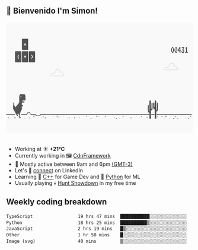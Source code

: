 <h2>👋 <b>Bienvenido I'm Simon!&nbsp;</b></h2>

<section>
  <img src="./static/banner.gif" height=300 width=1000>
</section>

<br>

<ul>
  <li>
		<!--START_SECTION:weather-->
		Working at <b>☀️   +21°C</b>
		<!--END_SECTION:weather-->
  </li>
  <li>
    Currently working in 🖼️&nbsp;<a href=https://github.com/snapverse/cdn-framework target=_blank>CdnFramework</a>
  </li>
  <li>
    🚩 Mostly active between 9am and 6pm <a href=https://onlinealarmkur.com/world/es target=_blank>(GMT-3)</a>
  </li>
  <li>
    Let's 🔗&nbsp;<a href=https://www.linkedin.com/in/itssimmons target=_blank>connect</a> on LinkedIn
  </li>
  <li>
    Learning 👴&nbsp;<a href=https://images3.memedroid.com/images/UPLOADED755/65f2bce6734f6.webp target=_blank>C++</a> for Game Dev and 🐍&nbsp;<a href=https://qph.cf2.quoracdn.net/main-qimg-4472b6229cb75bf66ab531f3ebd4f975-lq target=_blank>Python</a> for ML
  </li>
  <li>
    Usually playing 💀&nbsp;<a href=https://www.huntshowdown.com target=_blank>Hunt Showdown</a> in my free time
  </li>
</ul>

<h2><b>Weekly coding breakdown </b></h2>

<!--START_SECTION:waka-->

```txt
TypeScript                 19 hrs 47 mins  ███████████░░░░░░░░░░░░░░   43.83 %
Python                     18 hrs 25 mins  ██████████▒░░░░░░░░░░░░░░   40.79 %
JavaScript                 2 hrs 19 mins   █▒░░░░░░░░░░░░░░░░░░░░░░░   05.15 %
Other                      1 hr 50 mins    █░░░░░░░░░░░░░░░░░░░░░░░░   04.08 %
Image (svg)                40 mins         ▒░░░░░░░░░░░░░░░░░░░░░░░░   01.48 %
```

<!--END_SECTION:waka-->
